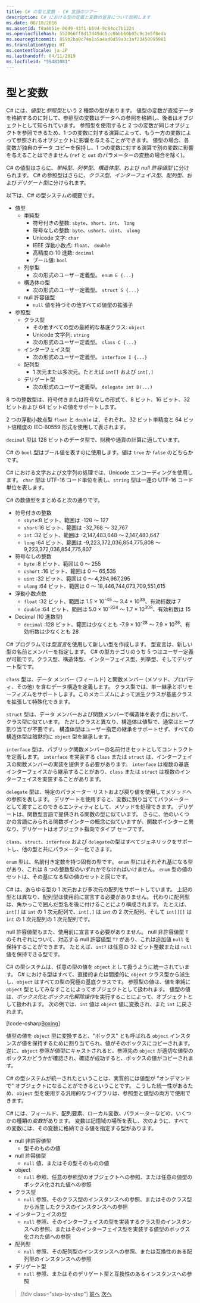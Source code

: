 ```yaml
---
title: C# の型と変数 - C# 言語のツアー
description: C# における型の定義と変数の宣言について説明します
ms.date: 08/10/2016
ms.assetid: f8a8051e-0049-43f1-b594-9c84cc7b1224
ms.openlocfilehash: 552066ff8d17d49dc5cc0bbb60b05c9c3e5f8eda
ms.sourcegitcommit: 859b2ba0c74a1a5a4ad0d59a3c3af23450995981
ms.translationtype: HT
ms.contentlocale: ja-JP
ms.lasthandoff: 04/11/2019
ms.locfileid: "59481081"
---
```

# <a name="types-and-variables"></a>型と変数

C# には、*値型*と*参照型*という 2 種類の型があります。 値型の変数が直接データを格納するのに対して、参照型の変数はデータへの参照を格納し、後者はオブジェクトとして知られています。 参照型を使用すると 2 つの変数が同じオブジェクトを参照できるため、1 つの変数に対する演算によって、もう一方の変数によって参照されるオブジェクトに影響を与えることができます。 値型の場合、各変数が独自のデータ コピーを保持し、1 つの変数に対する演算で別の変数に影響を与えることはできません (`ref` と `out` のパラメーターの変数の場合を除く)。

C# の値型はさらに、*単純型*、*列挙型*、*構造体型*、および *null 許容値型* に分けられます。 C# の参照型はさらに、*クラス型*、*インターフェイス型*、*配列型*、および*デリゲート型*に分けられます。

以下は、C# の型システムの概要です。

* 値型
  - 単純型
    * 符号付きの整数: `sbyte`、`short`、`int`、 `long`
    * 符号なしの整数: `byte`、`ushort`、`uint`、 `ulong`
    * Unicode 文字: `char`
    * IEEE 浮動小数点: `float`、 `double`
    * 高精度の 10 進数: `decimal`
    * ブール値: `bool`
  - 列挙型
    * 次の形式のユーザー定義型。 `enum E {...}`
  - 構造体の型
    * 次の形式のユーザー定義型。 `struct S {...}`
  - null 許容値型
    * `null` 値を持つその他すべての値型の拡張子
* 参照型
  - クラス型
    * その他すべての型の最終的な基底クラス: `object`
    * Unicode 文字列: `string`
    * 次の形式のユーザー定義型。 `class C {...}`
  - インターフェイス型
    * 次の形式のユーザー定義型。 `interface I {...}`
  - 配列型
    * 1 次元または多次元。たとえば `int[]` および `int[,]`
  - デリゲート型
    * 次の形式のユーザー定義型。 `delegate int D(...)`

8 つの整数型は、符号付きまたは符号なしの形式で、8 ビット、16 ビット、32 ビットおよび 64 ビットの値をサポートします。

2 つの浮動小数点型 `float` と `double` は、それぞれ、32 ビット単精度と 64 ビット倍精度の IEC-60559 形式を使用して表されます。

`decimal` 型は 128 ビットのデータ型で、財務や通貨の計算に適しています。

C# の `bool` 型はブール値を表すのに使用します。値は `true` か `false` のどちらかです。

C# における文字および文字列の処理では、Unicode エンコーディングを使用します。 `char` 型は UTF-16 コード単位を表し、`string` 型は一連の UTF-16 コード単位を表します。

C# の数値型をまとめると次の通りです。

* 符号付きの整数
  - `sbyte`:8 ビット、範囲は -128 ～ 127
  - `short`:16 ビット、範囲は -32,768 ～ 32,767
  - `int`  :32 ビット、範囲は -2,147,483,648 ～ 2,147,483,647
  - `long` :64 ビット、範囲は -9,223,372,036,854,775,808 ～ 9,223,372,036,854,775,807
* 符号なしの整数
  - `byte`   :8 ビット、範囲は 0 ～ 255
  - `ushort` :16 ビット、範囲は 0 ～ 65,535
  - `uint`   :32 ビット、範囲は 0 ～ 4,294,967,295
  - `ulong`  :64 ビット、範囲は 0 ～ 18,446,744,073,709,551,615
* 浮動小数点数
  - `float`  :32 ビット、範囲は 1.5 × 10<sup>-45</sup> ～ 3.4 × 10<sup>38</sup>、有効桁数は 7
  - `double` :64 ビット、範囲は 5.0 × 10<sup>-324</sup> ～ 1.7 × 10<sup>308</sup>、有効桁数は 15
* Decimal (10 進数型)
  - `decimal` :128 ビット、範囲は少なくとも -7.9 × 10<sup>-28</sup> ～ 7.9 × 10<sup>28</sup>、有効桁数は少なくとも 28

C# プログラムでは*型宣言*を使用して新しい型を作成します。 型宣言は、新しい型の名前とメンバーを指定します。 C# の型カテゴリのうち 5 つはユーザー定義が可能です。クラス型、構造体型、インターフェイス型、列挙型、そしてデリゲート型です。

`class` 型は、データ メンバー (フィールド) と関数メンバー (メソッド、プロパティ、その他) を含むデータ構造を定義します。 クラス型では、単一継承とポリモーフィズムをサポートします。このメカニズムによって派生クラスが基底クラスを拡張して特殊化できます。

`struct` 型は、データ メンバーおよび関数メンバーで構造体を表す点において、クラス型に似ています。 ただしクラスと異なり、構造体は値型で、通常はヒープ割り当てが不要です。 構造体型はユーザー指定の継承をサポートせず、すべての構造体型は暗黙的に `object` 型を継承します。

`interface` 型は、パブリック関数メンバーの名前付きセットとしてコントラクトを定義します。 `interface` を実装する `class` または `struct` は、インターフェイスの関数メンバーの実装を提供する必要があります。 `interface` は複数の基底インターフェイスから継承することがあり、`class` または `struct` は複数のインターフェイスを実装することがあります。

`delegate` 型は、特定のパラメーター リストおよび戻り値を使用してメソッドへの参照を表します。 デリゲートを使用すると、変数に割り当ててパラメーターとして渡すことのできるエンティティとして、メソッドを処理できます。 デリゲートは、関数型言語で提供される関数の型に似ています。 さらに、他のいくつかの言語にみられる関数ポインターの概念に似ていますが、関数ポインターと異なり、デリゲートはオブジェクト指向でタイプ セーフです。

`class`、`struct`、`interface` および `delegate`の型はすべてジェネリックをサポートし、他の型と共にパラメーター化できます。

`enum` 型は、名前付き定数を持つ固有の型です。 `enum` 型にはそれぞれ基になる型があり、これは 8 つの整数型のいずれかでなければいけません。 `enum` 型の値のセットは、その基になる型の値のセットと同じです。

C# は、あらゆる型の 1 次元および多次元の配列をサポートしています。 上記の型とは異なり、配列型は使用前に宣言する必要がありません。 代わりに配列型は、角かっこで囲んだ型名を後に付けることにより構成されます。 たとえば、`int[]` は `int` の 1 次元配列で、`int[,]` は `int` の 2 次元配列、そして `int[][]` は `int` の 1 次元配列の 1 次元配列です。

null 許容値型もまた、使用前に宣言する必要がありません。 null 非許容値型 `T` のそれぞれについて、対応する null 許容値型 `T?` があり、これは追加値 `null` を保持することができます。 たとえば、`int?` は任意の 32 ビット整数または `null` 値を保持できる型です。

C# の型システムは、任意の型の値を `object` として扱うように統一されています。 C# における型はすべて、直接的または間接的に `object` クラス型から派生し、`object` はすべての型の究極の基底クラスです。 参照型の値は、値を単純に `object` 型としてみなすことによってオブジェクトとして扱われます。 値型の値は、*ボックス化*と*ボックス化解除操作*を実行することによって、オブジェクトとして扱われます。 次の例では、`int` 値は `object` 値に変換され、また `int` に戻されます。

[!code-csharp[Boxing](../../../samples/snippets/csharp/tour/types-and-variables/Program.cs#L1-L10)]

値型の値を `object` 型に変換すると、"ボックス" とも呼ばれる `object` インスタンスが値を保持するために割り当てられ、値がそのボックスにコピーされます。 逆に、`object` 参照が値型にキャストされると、参照先の `object` が適切な値型のボックスかどうかが確認され、確認が成功すると、ボックスの値がコピーされます。

C# の型システムが統一されたということは、実質的には値型が “オンデマンドで” オブジェクトになることができるということです。 こうした統一性があるため、`object` 型を使用する汎用的なライブラリは、参照型と値型の両方で使用できます。

C# には、フィールド、配列要素、ローカル変数、パラメーターなどの、いくつかの種類の*変数*があります。 変数は記憶域の場所を表し、次のように、すべての変数には、その変数に格納できる値を指定する型があります。

* null 非許容値型
  - 型そのものの値
* null 許容値型
  - `null` 値、またはその型そのものの値
* object
  - `null` 参照、任意の参照型のオブジェクトへの参照、または任意の値型のボックス化された値への参照
* クラス型
  - `null` 参照、そのクラス型のインスタンスへの参照、またはそのクラス型から派生したクラスのインスタンスへの参照
* インターフェイスの型
  - `null` 参照、そのインターフェイスの型を実装するクラス型のインスタンスへの参照、またはそのインターフェイス型を実装する値型のボックス化された値への参照
* 配列型
  - `null` 参照、その配列型のインスタンスへの参照、または互換性のある配列型のインスタンスへの参照
* デリゲート型
  - `null` 参照、またはそのデリゲート型と互換性のあるインスタンスへの参照

> [!div class="step-by-step"]
> [前へ](program-structure.md)
> [次へ](expressions.md)
